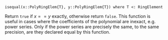 ```
isequal(x::PolyRingElem{T}, y::PolyRingElem{T}) where T <: RingElement
```

Return `true` if $x == y$ exactly, otherwise return `false`. This function is useful in cases where the coefficients of the polynomial are inexact, e.g. power series. Only if the power series are precisely the same, to the same precision, are they declared equal by this function.
